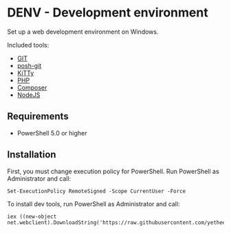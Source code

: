 # DENV - Development environment

Set up a web development environment on Windows.

Included tools:

 - [GIT](https://chocolatey.org/packages/git)
 - [posh-git](https://chocolatey.org/packages/poshgit)
 - [KiTTy](https://chocolatey.org/packages/kitty.portable)
 - [PHP](https://chocolatey.org/packages/php)
 - [Composer](https://getcomposer.org/)
 - [NodeJS](https://chocolatey.org/packages/nodejs.install)

## Requirements

 - PowerShell 5.0 or higher

## Installation

First, you must change execution policy for PowerShell. Run PowerShell as Administrator and call:

    Set-ExecutionPolicy RemoteSigned -Scope CurrentUser -Force

To install dev tools, run PowerShell as Administrator and call:

    iex ((new-object net.webclient).DownloadString('https://raw.githubusercontent.com/yethee/denv/master/setup.ps1'))
